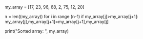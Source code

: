 my_array = [17, 23, 96, 68, 2, 75, 12, 20]

n = len((my_array))
    for i in range (n-1)
        if my_array[j]>my_array[j+1]:
        my_array[j],my_array[j+1]=my_array[j+1],my_array[j]
        
print("Sorted array: ", my_array)
